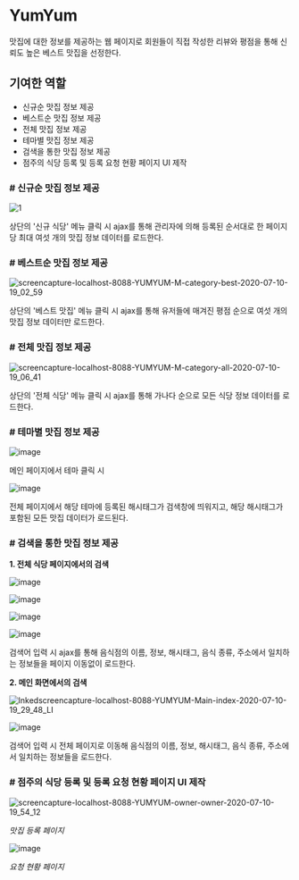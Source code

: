 # YumYum
맛집에 대한 정보를 제공하는 웹 페이지로
회원들이 직접 작성한 리뷰와 평점을 통해 신뢰도 높은 베스트 맛집을 선정한다.  

## 기여한 역할
- 신규순 맛집 정보 제공 
- 베스트순 맛집 정보 제공
- 전체 맛집 정보 제공
- 테마별 맛집 정보 제공
- 검색을 통한 맛집 정보 제공
- 점주의 식당 등록 및 등록 요청 현황 페이지 UI 제작


### # 신규순 맛집 정보 제공

![1](https://user-images.githubusercontent.com/44693915/87138457-68ca4680-c2d9-11ea-8e94-ca3f201e586d.png)

상단의 '신규 식당' 메뉴 클릭 시 ajax를 통해
관리자에 의해 등록된 순서대로 한 페이지당 최대 여섯 개의 맛집 정보 데이터를 로드한다.



### # 베스트순 맛집 정보 제공

![screencapture-localhost-8088-YUMYUM-M-category-best-2020-07-10-19_02_59](https://user-images.githubusercontent.com/44693915/87142908-3708ae00-c2e0-11ea-9140-cd445fd1552c.png)

상단의 '베스트 맛집' 메뉴 클릭 시 ajax를 통해
유저들에 매겨진 평점 순으로 여섯 개의 맛집 정보 데이터만 로드한다.



### # 전체 맛집 정보 제공

![screencapture-localhost-8088-YUMYUM-M-category-all-2020-07-10-19_06_41](https://user-images.githubusercontent.com/44693915/87143180-a383ad00-c2e0-11ea-9423-3eed30eab643.png)

상단의 '전체 식당' 메뉴 클릭 시 ajax를 통해 가나다 순으로 모든 식당 정보 데이터를 로드한다.



### # 테마별 맛집 정보 제공

![image](https://user-images.githubusercontent.com/44693915/87146751-64f0f100-c2e6-11ea-8e24-695d9ceb80ae.png)

메인 페이지에서 테마 클릭 시 

![image](https://user-images.githubusercontent.com/44693915/87146870-936ecc00-c2e6-11ea-849a-35709035d892.png)

전체 페이지에서 해당 테마에 등록된 해시태그가 검색창에 띄워지고,
해당 해시태그가 포함된 모든 맛집 데이터가 로드된다.


### # 검색을 통한 맛집 정보 제공

**1. 전체 식당 페이지에서의 검색**

![image](https://user-images.githubusercontent.com/44693915/87144411-ae3f4180-c2e2-11ea-916f-993bd80123db.png)

![image](https://user-images.githubusercontent.com/44693915/87144523-d4fd7800-c2e2-11ea-82ac-7f2a6c595209.png)

![image](https://user-images.githubusercontent.com/44693915/87144710-29a0f300-c2e3-11ea-9021-97d955ac12f9.png)

![image](https://user-images.githubusercontent.com/44693915/87144941-800e3180-c2e3-11ea-97af-28ee29927a8f.png)

검색어 입력 시 ajax를 통해 음식점의 이름, 정보, 해시태그, 음식 종류, 주소에서 일치하는 정보들을 페이지 이동없이 로드한다.



**2. 메인 화면에서의 검색**

![Inkedscreencapture-localhost-8088-YUMYUM-Main-index-2020-07-10-19_29_48_LI](https://user-images.githubusercontent.com/44693915/87145271-0591e180-c2e4-11ea-8ccd-6cdf207ee58d.jpg)

![image](https://user-images.githubusercontent.com/44693915/87145362-2c501800-c2e4-11ea-90a7-a89e355acd63.png)

검색어 입력 시 전체 페이지로 이동해 음식점의 이름, 정보, 해시태그, 음식 종류, 주소에서 일치하는 정보들을 로드한다.



### # 점주의 식당 등록 및 등록 요청 현황 페이지 UI 제작

![screencapture-localhost-8088-YUMYUM-owner-owner-2020-07-10-19_54_12](https://user-images.githubusercontent.com/44693915/87147236-37f10e00-c2e7-11ea-9e97-20f6ec6db6ee.png)

*맛집 등록 페이지*


![image](https://user-images.githubusercontent.com/44693915/87147063-ecd6fb00-c2e6-11ea-96ee-151ddf9b6ff2.png)

*요청 현황 페이지* 

